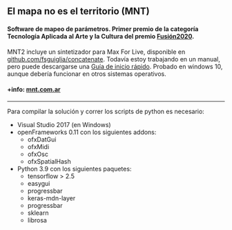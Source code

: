 ## El mapa no es el territorio (MNT)
#### Software de mapeo de parámetros. Primer premio de la categoría Tecnología Aplicada al Arte y la Cultura del premio [Fusión2020](https://fusion2020.frba.utn.edu.ar/).

MNT2 incluye un sintetizador para Max For Live, disponible en [github.com/fsguiglia/concatenate](https://github.com/fsguiglia/concatenate). Todavía estoy trabajando en un manual, pero puede descargarse una [Guía de inicio rápido](http://www.sguiglia.com.ar/mnt/descargas/MNT_guia.pdf). Probado en windows 10, aunque debería funcionar en otros sistemas operativos.

#### +info: [mnt.com.ar](http://www.mnt.com.ar)

---

Para compilar la solución y correr los scripts de python es necesario:
* Visual Studio 2017 (en Windows)
* openFrameworks 0.11 con los siguientes addons:
  * ofxDatGui
  * ofxMidi
  * ofxOsc
  * ofxSpatialHash
* Python 3.9 con los siguientes paquetes:
  * tensorflow > 2.5
  * easygui
  * progressbar
  * keras-mdn-layer
  * progressbar
  * sklearn
  * librosa
  

